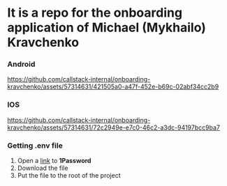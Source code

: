 # It is a repo for the onboarding application of Michael (Mykhailo) Kravchenko

### Android
https://github.com/callstack-internal/onboarding-kravchenko/assets/57314631/421505a0-a47f-452e-b69c-02abf34cc2b9

### IOS
https://github.com/callstack-internal/onboarding-kravchenko/assets/57314631/72c2949e-e7c0-46c2-a3dc-94197bcc9ba7

### Getting .env file

1. Open a [link](https://share.1password.com/s#zsLd3nK5FB2TKYIPK1YKLWQV8RfWA07xbu8K3bhboJI) to **1Password**
2. Download the file
3. Put the file to the root of the project
